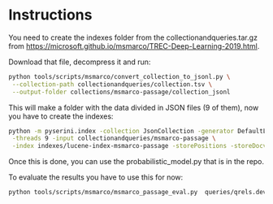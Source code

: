 # Instructions

You need to create the indexes folder from the collectionandqueries.tar.gz from <https://microsoft.github.io/msmarco/TREC-Deep-Learning-2019.html>.

Download that file, decompress it and run:

```bash
python tools/scripts/msmarco/convert_collection_to_jsonl.py \
 --collection-path collectionandqueries/collection.tsv \
 --output-folder collections/msmarco-passage/collection_jsonl
```

This will make a folder with the data divided in JSON files (9 of them), now you have to create the indexes:

```bash
python -m pyserini.index -collection JsonCollection -generator DefaultLuceneDocumentGenerator \
 -threads 9 -input collectionandqueries/msmarco-passage \
 -index indexes/lucene-index-msmarco-passage -storePositions -storeDocvectors -storeRaw
```

Once this is done, you can use the probabilistic\_model.py that is in the repo.

To evaluate the results you have to use this for now:

```bash
python tools/scripts/msmarco/msmarco_passage_eval.py  queries/qrels.dev.small.tsv
```
